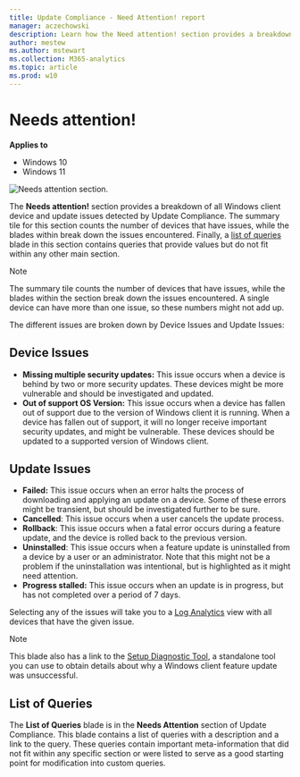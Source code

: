 ```yaml
---
title: Update Compliance - Need Attention! report
manager: aczechowski
description: Learn how the Need attention! section provides a breakdown of all Windows 10 device and update issues detected by Update Compliance.
author: mestew
ms.author: mstewart
ms.collection: M365-analytics
ms.topic: article
ms.prod: w10
---
```


# Needs attention!

**Applies to**

- Windows 10
- Windows 11

![Needs attention section.](images/UC_workspace_needs_attention.png)

The **Needs attention!** section provides a breakdown of all Windows client device and update issues detected by Update Compliance. The summary tile for this section counts the number of devices that have issues, while the blades within break down the issues encountered. Finally, a [list of queries](#list-of-queries) blade in this section contains queries that provide values but do not fit within any other main section. 

> [!NOTE]
> The summary tile counts the number of devices that have issues, while the blades within the section break down the issues encountered. A single device can have more than one issue, so these numbers might not add up.

The different issues are broken down by Device Issues and Update Issues:

## Device Issues

* **Missing multiple security updates:** This issue occurs when a device is behind by two or more security updates. These devices might be more vulnerable and should be investigated and updated.
* **Out of support OS Version:** This issue occurs when a device has fallen out of support due to the version of Windows client it is running. When a device has fallen out of support, it will no longer receive important security updates, and might be vulnerable. These devices should be updated to a supported version of Windows client.

## Update Issues

* **Failed:** This issue occurs when an error halts the process of downloading and applying an update on a device. Some of these errors might be transient, but should be investigated further to be sure.
* **Cancelled**: This issue occurs when a user cancels the update process.
* **Rollback**: This issue occurs when a fatal error occurs during a feature update, and the device is rolled back to the previous version.
* **Uninstalled**: This issue occurs when a feature update is uninstalled from a device by a user or an administrator. Note that this might not be a problem if the uninstallation was intentional, but is highlighted as it might need attention.
* **Progress stalled:** This issue occurs when an update is in progress, but has not completed over a period of 7 days.

Selecting any of the issues will take you to a [Log Analytics](/azure/log-analytics/query-language/get-started-analytics-portal) view with all devices that have the given issue.

> [!NOTE]
> This blade also has a link to the [Setup Diagnostic Tool](../upgrade/setupdiag.md), a standalone tool you can use to obtain details about why a Windows client feature update was unsuccessful. 

## List of Queries

The **List of Queries** blade is in the **Needs Attention** section of Update Compliance. This blade contains a list of queries with a description and a link to the query. These queries contain important meta-information that did not fit within any specific section or were listed to serve as a good starting point for modification into custom queries.

